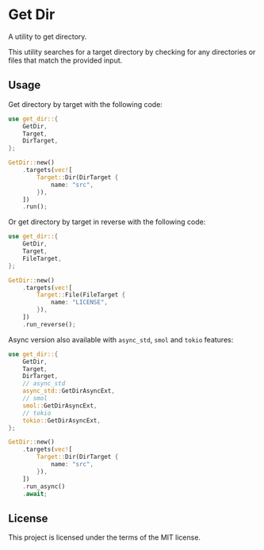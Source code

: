 # Get Dir

A utility to get directory.

This utility searches for a target directory by checking for any directories or files that match the provided input.

## Usage

Get directory by target with the following code:

```rust
use get_dir::{
    GetDir,
    Target,
    DirTarget,
};

GetDir::new()
    .targets(vec![
        Target::Dir(DirTarget {
            name: "src",  
        }),
    ])
    .run();
```

Or get directory by target in reverse with the following code:

```rust
use get_dir::{
    GetDir,
    Target,
    FileTarget,
};

GetDir::new()
    .targets(vec![
        Target::File(FileTarget {
            name: "LICENSE",  
        }),
    ])
    .run_reverse();
```

Async version also available with `async_std`, `smol` and `tokio` features:

```rust
use get_dir::{
    GetDir,
    Target,
    DirTarget,
    // async_std
    async_std::GetDirAsyncExt,
    // smol
    smol::GetDirAsyncExt,
    // tokio
    tokio::GetDirAsyncExt,
};

GetDir::new()
    .targets(vec![
        Target::Dir(DirTarget {
            name: "src",  
        }),
    ])
    .run_async()
    .await;
```

## License

This project is licensed under the terms of the MIT license.
